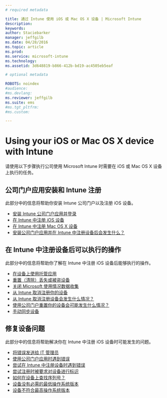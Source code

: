 ```yaml
---
# required metadata

title: 通过 Intune 使用 iOS 或 Mac OS X 设备 | Microsoft Intune
description:
keywords:
author: Staciebarker
manager: jeffgilb
ms.date: 04/28/2016
ms.topic: article
ms.prod:
ms.service: microsoft-intune
ms.technology:
ms.assetid: 3d648819-b866-412b-bd19-ac4505eb5eaf

# optional metadata

ROBOTS: noindex
#audience:
#ms.devlang:
ms.reviewer: jeffgilb
ms.suite: ems
#ms.tgt_pltfrm:
#ms.custom:

---
```


# Using your iOS or Mac OS X device with Intune

请使用以下步骤执行公司使用 Microsoft Intune 时需要在 iOS 或 Mac OS X 设备上执行的任务。

## 公司门户应用安装和 Intune 注册

此部分中的信息将帮助你安装 Intune 公司门户以及注册 iOS 设备。

- [安装 Intune 公司门户应用并登录](install-and-sign-in-to-the-intune-company-portal-app-ios.md)</br>
- [在 Intune 中注册 iOS 设备](enroll-your-device-in-intune-ios.md)</br>
- [在 Intune 中注册 Mac OS X 设备](enroll-your-device-in-intune-mac-os-x.md)</br>
- [安装公司门户应用并在 Intune 中注册设备后会发生什么？](what-happens-if-you-install-the-Company-Portal-app-and-enroll-your-device-in-intune-ios.md)</br>

## 在 Intune 中注册设备后可以执行的操作

此部分中的信息将帮助你了解在 Intune 中注册 iOS 设备后能够执行的操作。

- [在设备上使用托管应用](use-managed-apps-on-your-device-ios.md)</br>
- [重置（清除）丢失或被盗设备](reset-erase-your-lost-or-stolen-device-ios.md)</br>
- [关闭 Microsoft 使用情况数据收集](turn-off-microsoft-usage-data-collection-ios.md)</br>
- [从 Intune 取消注册你的设备](unenroll-your-device-from-intune-ios.md)</br>
- [从 Intune 取消注册设备会发生什么情况？](what-happens-if-you-unenroll-your-device-from-intune-ios.md)</br>
- [使用公司门户重置你的设备会可能发生什么情况？](what-happens-if-you-reset-your-device-using-the-company-portal-ios.md)</br>
- [手动同步设备](sync-your-device-manually-ios.md)

## 修复设备问题

此部分中的信息将帮助解决你在 Intune 中注册 iOS 设备时可能发生的问题。

- [将错误发送给 IT 管理员](send-errors-to-your-it-admin-ios.md)</br>
- [使用公司门户应用时遇到错误](you-get-an-error-while-using-the-company-portal-app-ios.md)</br>
- [尝试在 Intune 中注册设备时遇到错误](you-see-errors-while-trying-to-enroll-your-device-in-intune-ios.md)</br>
- [尝试注册时被要求对设备进行标识](you-are-asked-to-identify-your-device-when-trying-to-enroll-ios.md)</br>
- [如何在设备上查找序列号？](how-do-i-find-the-serial-number-on-my-device-ios.md)</br>
- [设备没有必需的最低操作系统版本](device-doesnt-have-the-required-minimum-operating-system-version-ios.md)</br>
- [设备不符合最高操作系统版本](device-doesnt-comply-with-the-maximum-operating-system-version-ios.md)




<!--HONumber=May16_HO1-->


